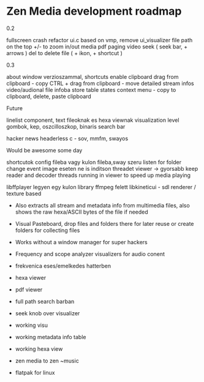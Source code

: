 # Zen Media development roadmap

0.2

fullscreen crash
refactor ui.c based on vmp, remove ui_visualizer
file path on the top
+/- to zoom in/out media
pdf paging
video seek ( seek bar, + arrows )
del to delete file ( + ikon, + shortcut )

0.3

about window verzioszammal, shortcuts
enable clipboard
drag from clipboard - copy
CTRL + drag from clipboard - move
detailed stream infos video/audional file infoba
store table states
context menu - copy to clipboard, delete, paste clipboard

Future

linelist component, text fileoknak es hexa viewnak
visualization level gombok, kep, oszcilloszkop, binaris
search bar

hacker news headerless c - sov, mmfm, swayos

Would be awesome some day

shortcutok config fileba vagy kulon fileba,sway szeru
listen for folder change event
image eseten ne is inditson threadet viewer -> gyorsabb
keep reader and decoder threads running in viewer to speed up media playing

libffplayer legyen egy kulon library ffmpeg felett
libkineticui - sdl renderer / texture based


- Also extracts all stream and metadata info from multimedia files, also shows the raw hexa/ASCII bytes of the file if needed
- Visual Pasteboard, drop files and folders there for later reuse or create folders for collecting files
- Works without a window manager for super hackers
- Frequency and scope analyzer visualizers for audio conent
  
- frekvenica eses/emelkedes hatterben

- hexa viewer
- pdf viewer
- full path search barban
- seek knob over visualizer
- working visu
- working metadata info table
- working hexa view
- zen media to zen ~music
- flatpak for linux